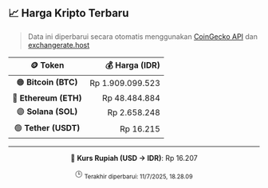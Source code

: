 

<!-- HARGA_KRIPTO -->
## 📈 Harga Kripto Terbaru

> Data ini diperbarui secara otomatis menggunakan [CoinGecko API](https://www.coingecko.com/) dan [exchangerate.host](https://exchangerate.host/)

<div align="center">

| 🪙 Token | 💰 Harga (IDR) |
|:------:|---------------:|
| 🟠 **Bitcoin (BTC)**   | Rp 1.909.099.523 |
| 🔵 **Ethereum (ETH)**  | Rp 48.484.884 |
| 🟣 **Solana (SOL)**    | Rp 2.658.248 |
| 🟢 **Tether (USDT)**   | Rp 16.215 |

---

💱 **Kurs Rupiah (USD → IDR)**: Rp 16.207

🕒 <sub>Terakhir diperbarui: 11/7/2025, 18.28.09</sub>

</div>
<!-- /HARGA_KRIPTO -->